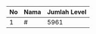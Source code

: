 | No | Nama            | Jumlah Level |
|----|-----------------|--------------|
| 1  | #    |    5961        |
